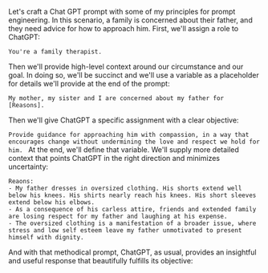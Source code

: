 
Let's craft a Chat GPT prompt with some of my principles for prompt engineering. In this scenario, a family is concerned about their father, and they need advice for how to approach him. First, we'll assign a role to ChatGPT:

`You're a family therapist.`

Then we'll provide high-level context around our circumstance and our goal. In doing so, we'll be succinct and we'll use a variable as a placeholder for details we'll provide at the end of the prompt:

`My mother, my sister and I are concerned about my father for [Reasons].`

Then we'll give ChatGPT a specific assignment with a clear objective:

`Provide guidance for approaching him with compassion, in a way that encourages change without undermining the love and respect we hold for him.
`
At the end, we'll define that variable. We'll supply more detailed context that points ChatGPT in the right direction and minimizes uncertainty:

```
Reaons:
- My father dresses in oversized clothing. His shorts extend well below his knees. His shirts nearly reach his knees. His short sleeves extend below his elbows. 
- As a consequence of his carless attire, friends and extended family are losing respect for my father and laughing at his expense. 
- The oversized clothing is a manifestation of a broader issue, where stress and low self esteem leave my father unmotivated to present himself with dignity.
```

And with that methodical prompt, ChatGPT, as usual, provides an insightful and useful response that beautifully fulfills its objective:

